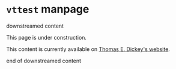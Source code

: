# `vttest` manpage

downstreamed content

This page is under construction.

This content is currently available on [Thomas E. Dickey's website](https://www.invisible-island.net/vttest/manpage/vttest.html).

end of downstreamed content

